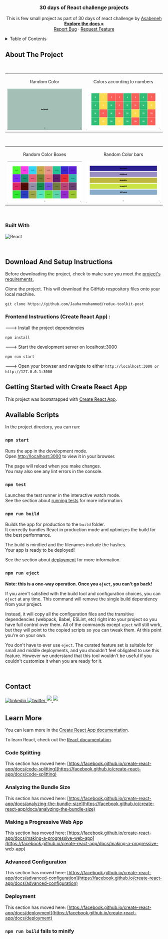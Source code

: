 
<!-- PROJECT LOGO -->
<div align="center">
  <h3 align="center">30 days of React challenge projects</h3>

  <p align="center">
    This is few small project as part of 30 days of react challenge by <a href='https://github.com/Asabeneh/30-Days-Of-JavaScript' >Asabeneh</a>
    <br />
    <a href="https://github.com/Jauharmuhammed/30-days-of-react-projects"><strong>Explore the docs »</strong></a>
    <br />
    <a href="https://github.com/Jauharmuhammed/30-days-of-react-projects/issues">Report Bug</a>
    ·
    <a href="https://github.com/Jauharmuhammed/30-days-of-react-projects/issues">Request Feature</a>
  </p>
</div>



<!-- TABLE OF CONTENTS -->
<details>
  <summary>Table of Contents</summary>
  <ol>
    <li>
      <a href="#about-the-project">About The Project</a>
      <ul>
        <li><a href="#built-with">Built With</a></li>
      </ul>
    </li>
    <li><a href='#download-and-setup-instructions'>Download And Setup Instructions</a></li>
    <li>
      <a href="#getting-started-with-create-react-app">Getting Started with Create React App</a>
    </li>
    <li><a href="#contact">Contact</a></li>
  </ol>
</details>


## About The Project
<br>

<table width="100%"> 
<tr>

<td width="50%">
<p align="center">
Random Color
</p>
<img src="https://github.com/Jauharmuhammed/30-days-of-react-projects/blob/main/public/random%20color%20page.png">  
</td>
  <td width="50%">      
<p align="center">
Colors according to numbers
</p>
<img src="https://github.com/Jauharmuhammed/30-days-of-react-projects/blob/main/public/numbers%20and%20colors.png">
</td> 
</table>
<br/>

<table width="100%"> 
<tr>
<td width="50%">
<p align="center">
Random Color Boxes
</p>
<img src="https://github.com/Jauharmuhammed/30-days-of-react-projects/blob/main/public/random%20color%20boxes.png">  
</td>
  <td width="50%">      
<p align="center">
Random Color bars
</p>
<img src="https://github.com/Jauharmuhammed/30-days-of-react-projects/blob/main/public/random%20color%20bars.png">
</td> 
</table>
<br/>


### Built With

![React](https://img.shields.io/badge/React-20232A?style=for-the-badge&logo=react&logoColor=61DAFB)

<br>

## Download And Setup Instructions

Before downloading the project, check to make sure you meet the [project's requirements.](https://github.com/divanov11/Mumble/blob/master/REQUIREMENTS.md)

Clone the project. This will download the GitHub respository files onto your local machine.

```Shell
git clone https://github.com/Jauharmuhammed/redux-toolkit-post
```

### Frontend Instructions (Create React App) :

---> Install the project dependencies

```Shell
npm install
```

---> Start the development server on localhost:3000

```Shell
npm run start
```

---> Open your browser and navigate to either `http://localhost:3000 or http://127.0.0.1:3000`


## Getting Started with Create React App

This project was bootstrapped with [Create React App](https://github.com/facebook/create-react-app).

## Available Scripts

In the project directory, you can run:

### `npm start`

Runs the app in the development mode.\
Open [http://localhost:3000](http://localhost:3000) to view it in your browser.

The page will reload when you make changes.\
You may also see any lint errors in the console.

### `npm test`

Launches the test runner in the interactive watch mode.\
See the section about [running tests](https://facebook.github.io/create-react-app/docs/running-tests) for more information.

### `npm run build`

Builds the app for production to the `build` folder.\
It correctly bundles React in production mode and optimizes the build for the best performance.

The build is minified and the filenames include the hashes.\
Your app is ready to be deployed!

See the section about [deployment](https://facebook.github.io/create-react-app/docs/deployment) for more information.

### `npm run eject`

**Note: this is a one-way operation. Once you `eject`, you can't go back!**

If you aren't satisfied with the build tool and configuration choices, you can `eject` at any time. This command will remove the single build dependency from your project.

Instead, it will copy all the configuration files and the transitive dependencies (webpack, Babel, ESLint, etc) right into your project so you have full control over them. All of the commands except `eject` will still work, but they will point to the copied scripts so you can tweak them. At this point you're on your own.

You don't have to ever use `eject`. The curated feature set is suitable for small and middle deployments, and you shouldn't feel obligated to use this feature. However we understand that this tool wouldn't be useful if you couldn't customize it when you are ready for it.

<br>

## Contact

<div align='left'>

<a href="https://linkedin.com/in/jauharmuhammed" target="_blank">
<img src="https://img.shields.io/badge/linkedin-%2300acee.svg?color=405DE6&style=for-the-badge&logo=linkedin&logoColor=white" alt=linkedin style="margin-bottom: 5px;"/>
</a>
	
<a href="https://twitter.com/jauharmuhammed_" target="_blank">
<img src="https://img.shields.io/badge/twitter-%2300acee.svg?color=1DA1F2&style=for-the-badge&logo=twitter&logoColor=white" alt=twitter style="margin-bottom: 5px;"/>
</a>
	
<a href="mailto:jauharmuhammedk@gmail.com" target="_blank">
<img src="https://img.shields.io/badge/gmail-%23EA4335.svg?style=for-the-badge&logo=gmail&logoColor=white" t=mail style="margin-bottom: 5px;" />
</a>
	
		
<a href="https://codepen.io/jauharmuhammed" target="_blank">
<img src="https://img.shields.io/badge/codepen-%23000000.svg?style=for-the-badge&logo=codepen&logoColor=white" t=mail style="margin-bottom: 5px;" />
</a>

</div>




## Learn More

You can learn more in the [Create React App documentation](https://facebook.github.io/create-react-app/docs/getting-started).

To learn React, check out the [React documentation](https://reactjs.org/).

### Code Splitting

This section has moved here: [https://facebook.github.io/create-react-app/docs/code-splitting](https://facebook.github.io/create-react-app/docs/code-splitting)

### Analyzing the Bundle Size

This section has moved here: [https://facebook.github.io/create-react-app/docs/analyzing-the-bundle-size](https://facebook.github.io/create-react-app/docs/analyzing-the-bundle-size)

### Making a Progressive Web App

This section has moved here: [https://facebook.github.io/create-react-app/docs/making-a-progressive-web-app](https://facebook.github.io/create-react-app/docs/making-a-progressive-web-app)

### Advanced Configuration

This section has moved here: [https://facebook.github.io/create-react-app/docs/advanced-configuration](https://facebook.github.io/create-react-app/docs/advanced-configuration)

### Deployment

This section has moved here: [https://facebook.github.io/create-react-app/docs/deployment](https://facebook.github.io/create-react-app/docs/deployment)

### `npm run build` fails to minify

